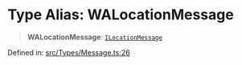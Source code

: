 # Type Alias: WALocationMessage

> **WALocationMessage**: [`ILocationMessage`](../namespaces/proto/namespaces/Message/interfaces/ILocationMessage.md)

Defined in: [src/Types/Message.ts:26](https://github.com/Fokusdotid/bail/blob/a029a4f9908cd3806112e8438f5a31dda1376b84/src/Types/Message.ts#L26)
